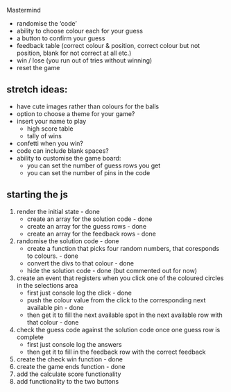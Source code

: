 Mastermind

-   randomise the ‘code’
-   ability to choose colour each for your guess
-   a button to confirm your guess
-   feedback table (correct colour & position, correct colour but not position, blank for not correct at all etc.)
-   win / lose (you run out of tries without winning)
-   reset the game

## stretch ideas:

-   have cute images rather than colours for the balls
-   option to choose a theme for your game?
-   insert your name to play
    -   high score table
    -   tally of wins
-   confetti when you win?
-   code can include blank spaces?
-   ability to customise the game board:
    -   you can set the number of guess rows you get
    -   you can set the number of pins in the code

## starting the js

1. render the initial state - done
    - create an array for the solution code - done
    - create an array for the guess rows - done
    - create an array for the feedback rows - done
1. randomise the solution code - done
    - create a function that picks four random numbers, that coresponds to colours. - done
    - convert the divs to that colour - done
    - hide the solution code - done (but commented out for now)
1. create an event that registers when you click one of the coloured circles in the selections area
    - first just console log the click - done
    - push the colour value from the click to the corresponding next available pin - done
    - then get it to fill the next available spot in the next available row with that colour - done
1. check the guess code against the solution code once one guess row is complete
    - first just console log the answers
    - then get it to fill in the feedback row with the correct feedback
1. create the check win function - done
1. create the game ends function - done
1. add the calculate score functionality
1. add functionality to the two buttons
